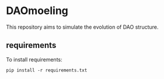 # DAOmoeling
This repository aims to simulate the evolution of DAO structure.

## requirements
To install requirements:
```setup
pip install -r requirements.txt
```
